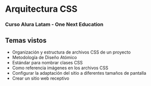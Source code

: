 # Arquitectura CSS
### Curso Alura Latam - One Next Education

## Temas vistos
- Organización y estructura de archivos CSS de un proyecto
- Metodología de Diseño Atómico
- Estándar para nombrar clases CSS
- Como referencia imágenes en los archivos CSS
- Configurar la adaptación del sitio a diferentes tamaños de pantalla
- Crear un sitio web receptivo
